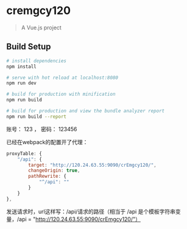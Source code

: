 # cremgcy120

> A Vue.js project

## Build Setup

``` bash
# install dependencies
npm install

# serve with hot reload at localhost:8080
npm run dev

# build for production with minification
npm run build

# build for production and view the bundle analyzer report
npm run build --report
```

账号： 123 ， 密码： 123456

已经在webpack的配置开了代理：

```js
proxyTable: {
	"/api": {
		target: "http://120.24.63.55:9090/crEmgcy120/",
		changeOrigin: true,
		pathRewrite: {
			"^/api": ""
		}
	}
},
```


发送请求时，url这样写：/api/请求的路径（相当于 /api 是个模板字符串变量，/api = "http://120.24.63.55:9090/crEmgcy120/"）
